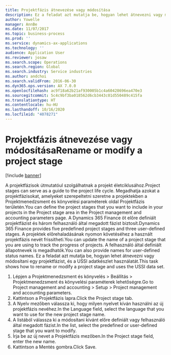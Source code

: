 ```yaml
---
title: Projektfázis átnevezése vagy módosítása
description: Ez a feladat azt mutatja be, hogyan lehet átnevezni vagy módosítani egy projektfázist.
author: Yowelle
manager: AnnBe
ms.date: 11/07/2017
ms.topic: business-process
ms.prod: ''
ms.service: dynamics-ax-applications
ms.technology: ''
audience: Application User
ms.reviewer: josaw
ms.search.scope: Operations
ms.search.region: Global
ms.search.industry: Service industries
ms.author: andchoi
ms.search.validFrom: 2016-06-30
ms.dyn365.ops.version: AX 7.0.0
ms.openlocfilehash: ac9f18a62b21af930005b1c4a60428696ea470e3
ms.sourcegitcommit: 5c4c9bf3ba018562d6cb3443c01d550489c415fa
ms.translationtype: HT
ms.contentlocale: hu-HU
ms.lasthandoff: 10/16/2020
ms.locfileid: "4078271"
---
```

# <a name="rename-or-modify-a-project-stage"></a><span data-ttu-id="326d0-103">Projektfázis átnevezése vagy módosítása</span><span class="sxs-lookup"><span data-stu-id="326d0-103">Rename or modify a project stage</span></span>

[!include [banner](../../includes/banner.md)]

<span data-ttu-id="326d0-104">A projektfázisok útmutatóul szolgálhatnak a projekt életciklusához.</span><span class="sxs-lookup"><span data-stu-id="326d0-104">Project stages can serve as a guide to the project life cycle.</span></span> <span data-ttu-id="326d0-105">Megadhatja azokat a projektfázisokat, amelyeket szerepeltetni szeretne a projektekben a Projektmenedzsment és könyvelési paraméterek oldal Projektfázis területén.</span><span class="sxs-lookup"><span data-stu-id="326d0-105">You can define the project stages that you want to include in your projects in the Project stage area in the Project management and accounting parameters page.</span></span> <span data-ttu-id="326d0-106">A Dynamics 365 Finance öt előre definiált projektfázist és három felhasználó által megadott fázist biztosít.</span><span class="sxs-lookup"><span data-stu-id="326d0-106">Dynamics 365 Finance provides five predefined project stages and three user-defined stages.</span></span> <span data-ttu-id="326d0-107">A projektek előrehaladásának nyomon követéséhez a használt projektfázis nevét frissítheti.</span><span class="sxs-lookup"><span data-stu-id="326d0-107">You can update the name of a project stage that you are using to track the progress of projects.</span></span> <span data-ttu-id="326d0-108">A felhasználó által definiált állapotnevek is megadhatók.</span><span class="sxs-lookup"><span data-stu-id="326d0-108">You can also provide names for user-defined status names.</span></span> <span data-ttu-id="326d0-109">Ez a feladat azt mutatja be, hogyan lehet átnevezni vagy módosítani egy projektfázist, és a USSI adatkészlet használatát.</span><span class="sxs-lookup"><span data-stu-id="326d0-109">This task shows how to rename or modify a project stage and uses the USSI data set.</span></span>

1. <span data-ttu-id="326d0-110">Lépjen a Projektmenedzsment és könyvelés > Beállítás > Projektmenedzsment és könyvelési paraméterek lehetőségre.</span><span class="sxs-lookup"><span data-stu-id="326d0-110">Go to Project management and accounting > Setup > Project management and accounting parameters.</span></span>
2. <span data-ttu-id="326d0-111">Kattintson a Projektfázis lapra.</span><span class="sxs-lookup"><span data-stu-id="326d0-111">Click the Project stage tab.</span></span>
3. <span data-ttu-id="326d0-112">A Nyelv mezőben válassza ki, hogy milyen nyelvet kíván használni az új projektfázis nevéhez.</span><span class="sxs-lookup"><span data-stu-id="326d0-112">In the Language field, select the language that you want to use for the new project stage name.</span></span>
4. <span data-ttu-id="326d0-113">A listából válassza ki a módosítani kívánt előre definiált vagy felhasználó által megadott fázist.</span><span class="sxs-lookup"><span data-stu-id="326d0-113">In the list, select the predefined or user-defined stage that you want to modify.</span></span> 
5. <span data-ttu-id="326d0-114">Írja be az új nevet a Projektfázis mezőben.</span><span class="sxs-lookup"><span data-stu-id="326d0-114">In the Project stage field, enter the new name.</span></span>
6. <span data-ttu-id="326d0-115">Kattintson a Mentés gombra.</span><span class="sxs-lookup"><span data-stu-id="326d0-115">Click Save.</span></span>
